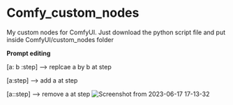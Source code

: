 # Comfy_custom_nodes
My custom nodes for ComfyUI. Just download the python script file and put inside ComfyUI/custom_nodes folder

<b>Prompt editing</b>

[a: b :step] --> replcae a by b at step

[a:step] --> add a at step

[a::step] --> remove a at step
![Screenshot from 2023-06-17 17-13-32](https://github.com/taabata/Comfy_custom_nodes/assets/57796911/ae084c91-91e0-4c68-9b10-5e427228f775)
